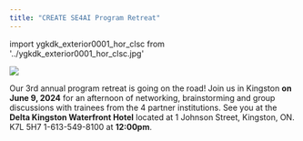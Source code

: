 ```yaml
---
title: "CREATE SE4AI Program Retreat"
---
```


import ygkdk_exterior0001_hor_clsc from '../ygkdk_exterior0001_hor_clsc.jpg'

<p class="CREATE_SE4AI_Program_Retreat" ><img src={ygkdk_exterior0001_hor_clsc}/></p>

Our 3rd annual program retreat is going on the road!  Join us in Kingston **on June 9, 2024** for an afternoon of networking, brainstorming and group discussions with trainees from the 4 partner institutions.  See you at the **Delta Kingston Waterfront Hotel** located at 1 Johnson Street, Kingston, ON. K7L 5H7
1-613-549-8100 at **12:00pm**.